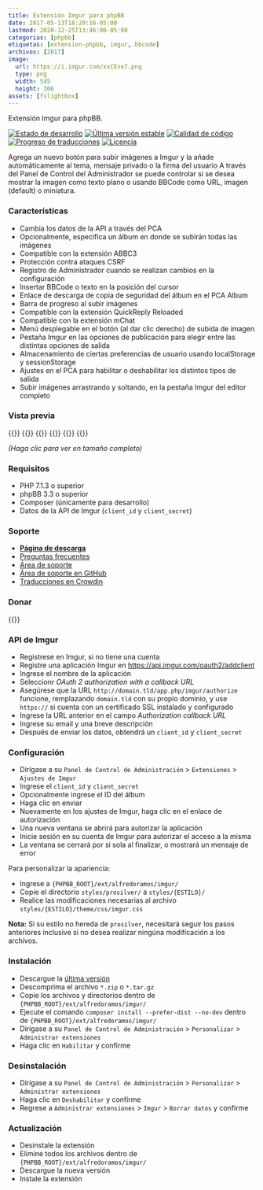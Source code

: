 ```yaml
---
title: Extensión Imgur para phpBB
date: 2017-05-13T18:29:16-05:00
lastmod: 2020-12-25T13:46:00-05:00
categorias: [phpbb]
etiquetas: [extension-phpbb, imgur, bbcode]
archivos: [2017]
image:
  url: https://i.imgur.com/xxCEse7.png
  type: png
  width: 545
  height: 306
assets: [fslightbox]
---
```

Extensión Imgur para phpBB.

[![Estado de desarrollo](https://img.shields.io/github/workflow/status/AlfredoRamos/phpbb-ext-imgur/GitHub%20Actions%20CI?style=flat-square)](https://github.com/AlfredoRamos/phpbb-ext-imgur/actions)
[![Última versión estable](https://img.shields.io/github/tag/AlfredoRamos/phpbb-ext-imgur.svg?label=stable&style=flat-square)](https://github.com/AlfredoRamos/phpbb-ext-imgur/releases)
[![Calidad de código](https://img.shields.io/codacy/grade/e45e4f83b6724dfe97c43b596ec61d3b.svg?style=flat-square)](https://app.codacy.com/manual/AlfredoRamos/phpbb-ext-imgur/dashboard)
[![Progreso de traducciones](https://badges.crowdin.net/phpbb-ext-imgur/localized.svg)](https://crowdin.com/project/phpbb-ext-imgur)
[![Licencia](https://img.shields.io/github/license/AlfredoRamos/phpbb-ext-imgur.svg?style=flat-square)](https://raw.githubusercontent.com/AlfredoRamos/phpbb-ext-imgur/master/license.txt)

Agrega un nuevo botón para subir imágenes a Imgur y la añade automáticamente al tema, mensaje privado o la firma del usuario A través del Panel de Control del Administrador se puede controlar si se desea mostrar la imagen como texto plano o usando BBCode como URL, imagen (default) o miniatura.

<!--more-->
### Características

- Cambia los datos de la API a través del PCA
- Opcionalmente, especifica un álbum en donde se subirán todas las imágenes
- Compatible con la extensión ABBC3
- Protección contra ataques CSRF
- Registro de Administrador cuando se realizan cambios en la configuración
- Insertar BBCode o texto en la posición del cursor
- Enlace de descarga de copia de seguridad del álbum en el PCA Album
- Barra de progreso al subir imágenes
- Compatible con la extensión QuickReply Reloaded
- Compatible con la extensión mChat
- Menú desplegable en el botón (al dar clic derecho) de subida de imagen
- Pestaña Imgur en las opciones de publicación para elegir entre las distintas opciones de salida
- Almacenamiento de ciertas preferencias de usuario usando localStorage y sessionStorage
- Ajustes en el PCA para habilitar o deshabilitar los distintos tipos de salida
- Subir imágenes arrastrando y soltando, en la pestaña Imgur del editor completo

### Vista previa

{{<preview src="https://i.imgur.com/FDKbWoqb.png" link="https://i.imgur.com/FDKbWoq.png" alt="Ajustes del PCA">}}
{{<preview src="https://i.imgur.com/xxCEse7b.png" link="https://i.imgur.com/xxCEse7.png" alt="Ajustes de la API">}}
{{<preview src="https://i.imgur.com/CKcYnY2b.png" link="https://i.imgur.com/CKcYnY2.png" alt="Ajustes de salida">}}
{{<preview src="https://i.imgur.com/8C7sMR2b.png" link="https://i.imgur.com/8C7sMR2.png" alt="Tema">}}
{{<preview src="https://i.imgur.com/YZNmOxeb.png" link="https://i.imgur.com/YZNmOxe.png" alt="Menú de salida">}}
{{<preview src="https://i.imgur.com/a7UUoEYb.png" link="https://i.imgur.com/a7UUoEY.png" alt="Pestaña de salida">}}

*(Haga clic para ver en tamaño completo)*

### Requisitos

- PHP 7.1.3 o superior
- phpBB 3.3 o superior
- Composer (únicamente para desarrollo)
- Datos de la API de Imgur (`client_id` y `client_secret`)

### Soporte

- [**Página de descarga**](https://www.phpbb.com/customise/db/extension/imgur/)
- [Preguntas frecuentes](https://www.phpbb.com/customise/db/extension/imgur/faq)
- [Área de soporte](https://www.phpbb.com/customise/db/extension/imgur/support)
- [Área de soporte en GitHub](https://github.com/AlfredoRamos/phpbb-ext-imgur/issues)
- [Traducciones en Crowdin](https://crowdin.com/project/phpbb-ext-imgur)

### Donar

{{<donate>}}

### API de Imgur

- Registrese en Imgur, si no tiene una cuenta
- Registre una aplicación Imgur en https://api.imgur.com/oauth2/addclient
- Ingrese el nombre de la aplicación
- Seleccionr *OAuth 2 authorization with a callback URL*
- Asegúrese que la URL `http://domain.tld/app.php/imgur/authorize` funcione, remplazando `domain.tld` con su propio dominio, y use `https://` si cuenta con un certificado SSL instalado y configurado
- Ingrese la URL anterior en el campo *Authorization callback URL*
- Ingrese su email y una breve descripción
- Después de enviar los datos, obtendrá un `client_id` y `client_secret`

### Configuración

- Dirígase a su `Panel de Control de Administración` > `Extensiones` > `Ajustes de Imgur`
- Ingrese el `client_id` y `client_secret`
- Opcionalmente ingrese el ID del álbum
- Haga clic en enviar
- Nuevamente en los ajustes de Imgur, haga clic en el enlace de autorización
- Una nueva ventana se abrirá para autorizar la aplicación
- Inicie sesión en su cuenta de Imgur para autorizar el acceso a la misma
- La ventana se cerrará por si sola al finalizar, o mostrará un mensaje de error

Para personalizar la apariencia:

- Ingrese a `{PHPBB_ROOT}/ext/alfredoramos/imgur/`
- Copie el directorio `styles/prosilver/` a `styles/{ESTILO}/`
- Realice las modificaciones necesarias al archivo `styles/{ESTILO}/theme/css/imgur.css`

**Nota:** Si su estilo no hereda de `prosilver`, necesitará seguir los pasos anteriores inclusive si no desea realizar ningúna modificación a los archivos.

### Instalación

- Descargue la [última versión](https://github.com/AlfredoRamos/phpbb-ext-imgur/releases)
- Descomprima el archivo `*.zip` o `*.tar.gz`
- Copie los archivos y directorios dentro de `{PHPBB_ROOT}/ext/alfredoramos/imgur/`
- Ejecute el comando `composer install --prefer-dist --no-dev` dentro de `{PHPBB_ROOT}/ext/alfredoramos/imgur/`
- Dirígase a su `Panel de Control de Administración` > `Personalizar` > `Administrar extensiones`
- Haga clic en `Habilitar` y confirme

### Desinstalación

- Dirígase a su `Panel de Control de Administración` > `Personalizar` > `Administrar extensiones`
- Haga clic en `Deshabilitar` y confirme
- Regrese a `Administrar extensiones` > `Imgur` > `Borrar datos` y confirme

### Actualización

- Desinstale la extensión
- Elimine todos los archivos dentro de `{PHPBB_ROOT}/ext/alfredoramos/imgur/`
- Descargue la nueva versión
- Instale la extensión
